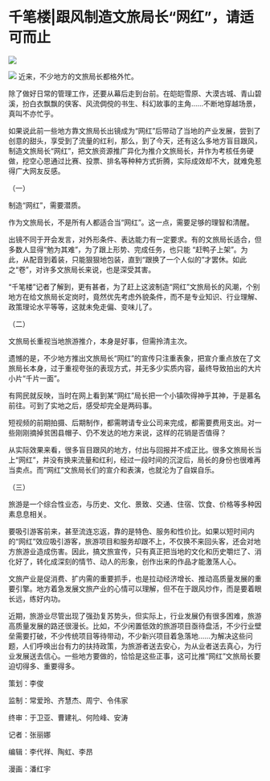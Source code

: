 # 千笔楼|跟风制造文旅局长“网红”，请适可而止

![](https://inews.gtimg.com/om_bt/O4rz9oGjyglyuEbuzburwfGUWsVBsOxGOMTxo_NhRKuRQAA/1000)

![](https://inews.gtimg.com/om_bt/OcxklbDtog5J_qmY7Gon8DnhdngHFTdSdHvUHjOPgnT9QAA/1000)
近来，不少地方的文旅局长都格外忙。

除了做好日常的管理工作，还要从幕后走到台前。在皑皑雪原、大漠古城、青山碧溪，扮白衣飘飘的侠客、风流倜傥的书生、科幻故事的主角……不断地穿越场景，真叫不亦忙乎。

如果说此前一些地方靠文旅局长出镜成为“网红”后带动了当地的产业发展，尝到了创意的甜头，享受到了流量的红利，那么，到了今天，还有这么多地方盲目跟风，制造文旅局长“网红”，把文旅资源推广异化为推介文旅局长，并作为考核任务硬做，挖空心思通过比赛、投票、排名等种种方式折腾，实际成效却不大，就难免惹得广大网友反感。

（一）

制造“网红”，需要潜质。

作为文旅局长，不是所有人都适合当“网红”。这一点，需要足够的理智和清醒。

出镜不同于开会发言，对外形条件、表达能力有一定要求。有的文旅局长适合，但多数人显得“勉为其难”，为了跟上形势、完成任务，也只能
“赶鸭子上架”。为此，从配音到着装，只能狠狠地包装，直到“跟换了一个人似的”才罢休。如此之“卷”，对许多文旅局长来说，也是深受其害。

“千笔楼”记者了解到，更有甚者，为了赶上这波制造“网红”文旅局长的风潮，个别地方在给文旅局长定岗时，竟然优先考虑外貌条件，而不是专业知识、行业理解、政策理论水平等等，这就未免走偏、变味儿了。

（二）

文旅局长重视当地旅游推介，本身是好事，但需拎清主次。

遗憾的是，不少地方推出文旅局长“网红”的宣传只注重表象，把宣介重点放在了文旅局长本身，过于重视夸张的表现方式，并无多少实质内容，最终导致拍出的大片小片“千片一面”。

有网民就反映，当时在网上看到某“网红”局长把一个小镇吹得神乎其神，于是慕名前往。可到了实地之后，感受却完全是两码事。

短视频的前期拍摄、后期制作，都需聘请专业公司来完成，都需要费用支出。对一些刚刚摘掉贫困县帽子、仍不发达的地方来说，这样的花销是否值得？

从实际效果来看，很多盲目跟风的地方，付出与回报并不成正比。很多文旅局长当上“网红”，并没有换来流量和红利，经过一段时间的沉淀后，局长的身份也很难再当卖点。而“网红”文旅局长们的宣介和表演，也就沦为了自娱自乐。

（三）

旅游是一个综合性业态，与历史、文化、景致、交通、住宿、饮食、价格等多种因素息息相关。

要吸引游客前来，甚至流连忘返，靠的是特色、服务和性价比。如果以短时间内的“网红”效应吸引游客，旅游项目和服务却跟不上，不仅换不来回头客，还会对地方旅游业造成伤害。因此，搞文旅宣传，只有真正把当地的文化和历史嚼烂了、消化好了，转化成深刻的情节、动人的形象，创作出来的作品才能激荡人心。

文旅产业是促消费、扩内需的重要抓手，也是拉动经济增长、推动高质量发展的重要引擎。地方着急发展文旅产业的心情可以理解，但不在于跟风炒作，而是要着眼长远，练好内功。

近期，旅游业尽管出现了强劲复苏势头，但实际上，行业发展仍有很多困难，旅游高质量发展的路还很漫长。比如，不少闲置低效的旅游项目亟待盘活，不少行业壁垒需要打破，不少传统项目等待带动，不少新兴项目着急落地……为解决这些问题，人们呼唤出台有力的扶持政策，为旅游者送去安心，为从业者送去真心，为行业发展送去信心。一些地方要做的，恰恰是这些正事，这可比推“网红”文旅局长要迫切得多、重要得多。

策划：李俊

监制：常爱玲、齐慧杰、周宁、令伟家

终审：于卫亚、曹建礼、何险峰、安涛

记者：张丽娜

编辑：李代祥、陶虹、李昂

漫画：潘红宇

